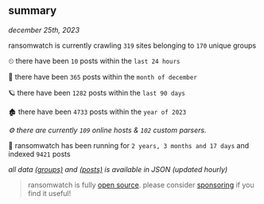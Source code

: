 
## summary
_december 25th, 2023_

ransomwatch is currently crawling `319` sites belonging to `170` unique groups

⏲ there have been `10` posts within the `last 24 hours`

🦈 there have been `365` posts within the `month of december`

🪐 there have been `1282` posts within the `last 90 days`

🏚 there have been `4733` posts within the `year of 2023`

_⚙️ there are currently `109` online hosts & `102` custom parsers._

🦕 ransomwatch has been running for `2 years, 3 months and 17 days` and indexed `9421` posts

_all data  [(groups)](http://ransomwhat.telemetry.ltd/groups) and [(posts)](http://ransomwhat.telemetry.ltd/posts) is available in JSON (updated hourly)_

> ransomwatch is fully [open source](https://github.com/joshhighet/ransomwatch#ransomwatch--). please consider [sponsoring](https://github.com/sponsors/joshhighet) if you find it useful!
